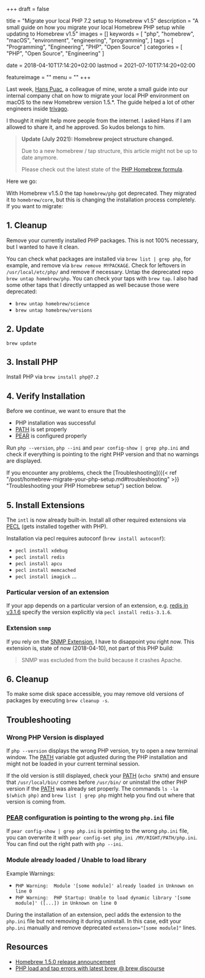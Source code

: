 +++
draft = false

title = "Migrate your local PHP 7.2 setup to Homebrew v1.5"
description = "A small guide on how you migrate your local Homebrew PHP setup while updating to Homebrew v1.5"
images = []
keywords = [
    "php",
    "homebrew",
    "macOS",
    "environment",
    "engineering",
    "programming",
]
tags = [
    "Programming",
    "Engineering",
    "PHP",
    "Open Source"
]
categories = [
    "PHP",
    "Open Source",
    "Engineering"
]

date = 2018-04-10T17:14:20+02:00
lastmod = 2021-07-10T17:14:20+02:00

featureimage = ""
menu = ""
+++

Last week, [Hans Puac](https://twitter.com/hanspuac "Hans Puac at twitter"), a colleague of mine, wrote a small guide into our internal company chat on how to migrate your local PHP environment on macOS to the new Homebrew version 1.5.*.
The guide helped a lot of other engineers inside [trivago](https://www.trivago.com/ "trivago").

I thought it might help more people from the internet.
I asked Hans if I am allowed to share it, and he approved.
So kudos belongs to him.

<!--more-->

> **Update (July 2021): Homebrew project structure changed.**
>
> Due to a new homebrew / tap structure, this article might not be up to date anymore.
>
> Please check out the latest state of the [PHP Homebrew formula](https://formulae.brew.sh/formula/php "PHP Homebrew formula").

Here we go:

With Homebrew v1.5.0 the tap `homebrew/php` got deprecated.
They migrated it to `homebrew/core`, but this is changing the installation process completely.
If you want to migrate:

## 1. Cleanup

Remove your currently installed PHP packages.
This is not 100% necessary, but I wanted to have it clean.

You can check what packages are installed via `brew list | grep php`, for example, and remove via `brew remove MYPACKAGE`.
Check for leftovers in `/usr/local/etc/php/` and remove if necessary.
Untap the deprecated repo `brew untap homebrew/php`.
You can check your taps with `brew tap`.
I also had some other taps that I directly untapped as well because those were deprecated:

- `brew untap homebrew/science`
- `brew untap homebrew/versions`

## 2. Update

`brew update`

## 3. Install PHP

Install PHP via `brew install php@7.2`

## 4. Verify Installation

Before we continue, we want to ensure that the

- PHP installation was successful
- [PATH] is set properly
- [PEAR] is configured properly

Run `php --version`, `php --ini` and `pear config-show | grep php.ini` and check if everything is pointing to the right
PHP version and that no warnings are displayed.

If you encounter any problems, check the [Troubleshooting]({{< ref "/post/homebrew-migrate-your-php-setup.md#troubleshooting" >}} "Troubleshooting your PHP Homebrew setup") section
below.

## 5. Install Extensions

The `intl` is now already built-in.
Install all other required extensions via [PECL][] (gets installed together with PHP).

Installation via pecl requires autoconf (`brew install autoconf`):

- `pecl install xdebug`
- `pecl install redis`
- `pecl install apcu`
- `pecl install memcached`
- `pecl install imagick`
...

### Particular version of an extension

If your app depends on a particular version of an extension, e.g. [redis in v3.1.6](https://pecl.php.net/package/redis "PECL Redis Extension")
specify the version explicitly via `pecl install redis-3.1.6`.

### Extension `snmp`

If you rely on the [SNMP Extension](https://www.php.net/manual/en/book.snmp.php "PHP SNMP Extension"), I have to disappoint you right now.
This extension is, state of now (2018-04-10), not part of this PHP build:

> SNMP was excluded from the build because it crashes Apache.

## 6. Cleanup

To make some disk space accessible, you may remove old versions of packages by executing `brew cleanup -s`.

## Troubleshooting

### Wrong PHP Version is displayed

If `php --version` displays the wrong PHP version, try to open a new terminal window. The [PATH] variable got
adjusted during the PHP installation and might not be loaded in your current terminal session.

If the old version is still displayed, check your [PATH] (`echo $PATH`) and ensure that `/usr/local/bin/` comes before
`/usr/bin/` or uninstall the other PHP version if the [PATH] was already set properly. The commands
`ls -la $(which php)` and `brew list | grep php` might help you find out where that version is coming from.

### [PEAR] configuration is pointing to the wrong `php.ini` file

If `pear config-show | grep php.ini` is pointing to the wrong `php.ini` file, you can overwrite it with
`pear config-set php_ini /MY/RIGHT/PATH/php.ini`. You can find out the right path with `php --ini`.

### Module already loaded / Unable to load library

Example Warnings:

- `PHP Warning:  Module '[some module]' already loaded in Unknown on line 0`
- `PHP Warning:  PHP Startup: Unable to load dynamic library '[some module]' ([...]) in Unknown on line 0`

During the installation of an extension, pecl adds the extension to the `php.ini` file but not removing it
during uninstall. In this case, edit your `php.ini` manually and remove deprecated `extension="[some module]"` lines.


## Resources

- [Homebrew 1.5.0 release announcement](https://brew.sh/2018/01/19/homebrew-1.5.0/ "Homebrew v1.5.0 release announcement")
- [PHP load and tap errors with latest brew @ brew discourse](https://discourse.brew.sh/t/php-load-and-tap-errors-with-latest-brew/1956/2)

[PATH]: https://en.wikipedia.org/wiki/PATH_(variable)
[PEAR]: https://pear.php.net/
[PECL]: https://pecl.php.net/
